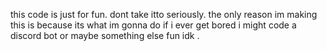 this code is just for fun. dont take itto seriously.
the only reason im making this is because its what im gonna do if i ever get bored
i might code a discord bot
or maybe something else fun idk
.
